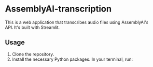 # AssemblyAI-transcription


This is a web application that transcribes audio files using AssemblyAI's API. It's built with Streamlit.

## Usage

1. Clone the repository.
2. Install the necessary Python packages. In your terminal, run:
